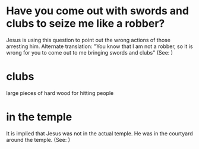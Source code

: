 
# Have you come out with swords and clubs to seize me like a robber?
Jesus is using this question to point out the wrong actions of those arresting him. Alternate translation: "You know that I am not a robber, so it is wrong for you to come out to me bringing swords and clubs" (See: )

# clubs
large pieces of hard wood for hitting people

# in the temple
It is implied that Jesus was not in the actual temple. He was in the courtyard around the temple. (See: )